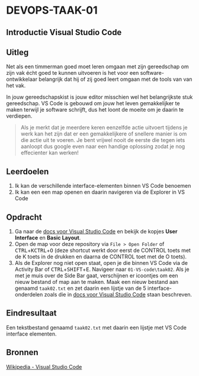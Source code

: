 # DEVOPS-TAAK-01

## Introductie Visual Studio Code

## Uitleg

Net als een timmerman goed moet leren omgaan met zijn gereedschap om zijn vak écht goed te kunnen uitvoeren is het voor een software-ontwikkelaar belangrijk dat hij of zij goed leert omgaan met de tools van van het vak. 

In jouw gereedschapskist is jouw editor misschien wel het belangrijkste stuk gereedschap. VS Code is gebouwd om jouw het leven gemakkelijker te maken terwijl je software schrijft, dus het loont de moeite om je daarin te verdiepen.

> Als je merkt dat je meerdere keren eenzelfde actie uitvoert tijdens je werk kan het zijn dat er een gemakkelijkere of snellere manier is om die actie uit te voeren. Je bent vrijwel nooit de eerste die tegen iets aanloopt dus google even naar een handige oplossing zodat je nog effecienter kan werken! 
## Leerdoelen

1. Ik kan de verschillende interface-elementen binnen VS Code benoemen
2. Ik kan een een map openen en daarin navigeren via de Explorer in VS Code 

## Opdracht

1. Ga naar de [docs voor Visual Studio Code](https://code.visualstudio.com/docs/getstarted/userinterface) en bekijk de kopjes **User Interface** en **Basic Layout**.
2. Open de map voor deze repository via `File > Open Folder` of <kbd>CTRL</kbd>+<kbd>K</kbd><kbd>CTRL</kbd>+<kbd>O</kbd> (deze shortcut werkt door eerst de CONTROL toets met de K toets in de drukken en daarna de CONTROL toet met de O toets).
3. Als de Explorer nog niet open staat, open je die binnen VS Code via de Activity Bar of <kbd>CTRL</kbd>+<kbd>SHIFT</kbd>+<kbd>E</kbd>. Navigeer naar `01-VS-code\taak02`. Als je met je muis over de Side Bar gaat, verschijnen er icoontjes om een nieuw bestand of map aan te maken. Maak een nieuw bestand aan genaamd `taak02.txt` en zet daarin een lijstje van de 5 interface-onderdelen zoals die in [docs voor Visual Studio Code](https://code.visualstudio.com/docs/getstarted/userinterface) staan beschreven.

## Eindresultaat

Een tekstbestand genaamd `taak02.txt` met daarin een lijstje met VS Code interface elementen.

## Bronnen

[Wikipedia - Visual Studio Code](https://en.wikipedia.org/wiki/Visual_Studio_Code)  

